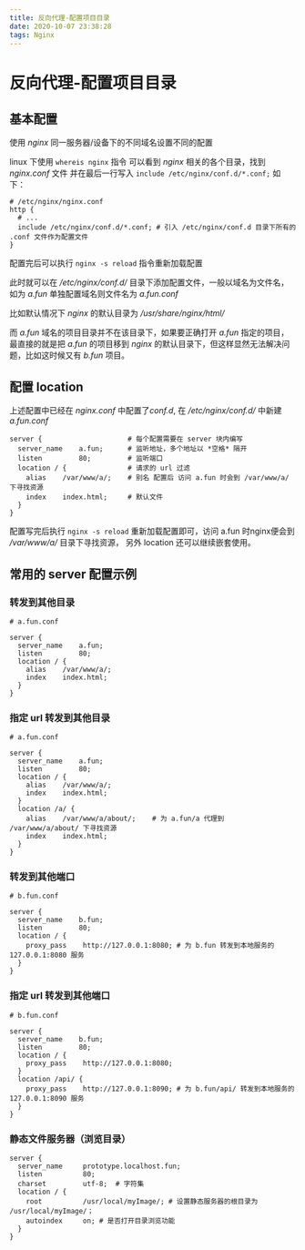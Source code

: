 ```yaml
---
title: 反向代理-配置项目目录
date: 2020-10-07 23:38:28
tags: Nginx
---
```


# 反向代理-配置项目目录

## 基本配置

使用 *nginx* 同一服务器/设备下的不同域名设置不同的配置

linux 下使用 `whereis nginx` 指令 可以看到 *nginx* 相关的各个目录，找到 *nginx.conf* 文件 并在最后一行写入 `include /etc/nginx/conf.d/*.conf;` 如下：

```nginx {.line-numbers}
# /etc/nginx/nginx.conf
http {
  # ...
  include /etc/nginx/conf.d/*.conf; # 引入 /etc/nginx/conf.d 目录下所有的 .conf 文件作为配置文件
}
```

配置完后可以执行
`nginx -s reload` 指令重新加载配置

此时就可以在 */etc/nginx/conf.d/* 目录下添加配置文件，一般以域名为文件名，如为 *a.fun* 单独配置域名则文件名为 *a.fun.conf*

比如默认情况下 *nginx* 的默认目录为 */usr/share/nginx/html/*

而 *a.fun* 域名的项目目录并不在该目录下，如果要正确打开 *a.fun* 指定的项目，最直接的就是把 *a.fun* 的项目移到 *nginx* 的默认目录下，但这样显然无法解决问题，比如这时候又有 *b.fun* 项目。

## 配置 location

上述配置中已经在 *nginx.conf* 中配置了*conf.d*, 在 */etc/nginx/conf.d/* 中新建 *a.fun.conf*

```nginx {.line-numbers}
server {                     # 每个配置需要在 server 块内编写
  server_name    a.fun;      # 监听地址，多个地址以 *空格* 隔开
  listen         80;         # 监听端口
  location / {               # 请求的 url 过滤
    alias    /var/www/a/;    # 别名 配置后 访问 a.fun 时会到 /var/www/a/ 下寻找资源
    index    index.html;     # 默认文件
  }
}
```

配置写完后执行 `nginx -s reload` 重新加载配置即可，访问 a.fun 时nginx便会到 */var/www/a/* 目录下寻找资源， 另外 location 还可以继续嵌套使用。

## 常用的 server 配置示例

### 转发到其他目录

```nginx {.line-numbers}
# a.fun.conf

server {
  server_name    a.fun;
  listen         80;
  location / {
    alias    /var/www/a/;
    index    index.html;
  }
}
```

### 指定 url 转发到其他目录

```nginx {.line-numbers}
# a.fun.conf

server {
  server_name    a.fun;
  listen         80;
  location / {
    alias    /var/www/a/;
    index    index.html;
  }
  location /a/ {
    alias    /var/www/a/about/;    # 为 a.fun/a 代理到 /var/www/a/about/ 下寻找资源
    index    index.html;
  }
}
```

### 转发到其他端口

```nginx {.line-numbers}
# b.fun.conf

server {
  server_name    b.fun;
  listen         80;
  location / {
    proxy_pass    http://127.0.0.1:8080; # 为 b.fun 转发到本地服务的 127.0.0.1:8080 服务
  }
}
```

### 指定 url 转发到其他端口

```nginx {.line-numbers}
# b.fun.conf

server {
  server_name    b.fun;
  listen         80;
  location / {
    proxy_pass    http://127.0.0.1:8080;
  }
  location /api/ {
    proxy_pass    http://127.0.0.1:8090; # 为 b.fun/api/ 转发到本地服务的 127.0.0.1:8090 服务
  }
}
```

### 静态文件服务器（浏览目录）

```nginx {.line-numbers}
server {
  server_name     prototype.localhost.fun;
  listen          80;
  charset         utf-8;  # 字符集
  location / {
    root          /usr/local/myImage/; # 设置静态服务器的根目录为 /usr/local/myImage/；
    autoindex     on; # 是否打开目录浏览功能
  }
}
```
